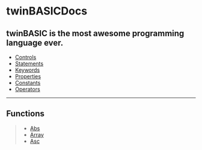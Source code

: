 # twinBASICDocs
twinBASIC is the most awesome programming language ever.
---
- [Controls](section_controls.md)
- [Statements](section_statements.md)
- [Keywords](section_keywords.md)
- [Properties](section_properties.md)
- [Constants](section_constants.md)
- [Operators](section_operators.md)

---
## Functions
> - [Abs](function_abs.md)
> - [Array](function_array.md)
> - [Asc](function_asc.md)

